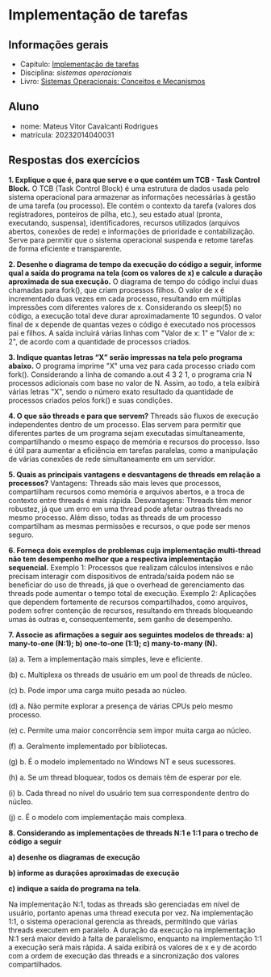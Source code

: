 # Implementação de tarefas

## Informações gerais

- Capítulo: [Implementação de tarefas](https://wiki.inf.ufpr.br/maziero/lib/exe/fetch.php?media=socm:socm-05.pdf)
- Disciplina: *sistemas operacionais*
- Livro: [Sistemas Operacionais: Conceitos e Mecanismos](https://wiki.inf.ufpr.br/maziero/doku.php?id=socm:start)

## Aluno

- nome: Mateus Vitor Cavalcanti Rodrigues
- matrícula: 20232014040031

## Respostas dos exercícios

**1. Explique o que é, para que serve e o que contém um TCB - Task Control Block.**
O TCB (Task Control Block) é uma estrutura de dados usada pelo sistema operacional para armazenar as informações necessárias à gestão de uma tarefa (ou processo). Ele contém o contexto da tarefa (valores dos registradores, ponteiros de pilha, etc.), seu estado atual (pronta, executando, suspensa), identificadores, recursos utilizados (arquivos abertos, conexões de rede) e informações de prioridade e contabilização. Serve para permitir que o sistema operacional suspenda e retome tarefas de forma eficiente e transparente.

**2. Desenhe o diagrama de tempo da execução do código a seguir, informe qual a saída do programa na tela (com os valores de x) e calcule a duração aproximada de sua execução.**
O diagrama de tempo do código inclui duas chamadas para fork(), que criam processos filhos. O valor de x é incrementado duas vezes em cada processo, resultando em múltiplas impressões com diferentes valores de x. Considerando os sleep(5) no código, a execução total deve durar aproximadamente 10 segundos. O valor final de x depende de quantas vezes o código é executado nos processos pai e filhos. A saída incluirá várias linhas com "Valor de x: 1" e "Valor de x: 2", de acordo com a quantidade de processos criados.

**3. Indique quantas letras “X” serão impressas na tela pelo programa abaixo.**
O programa imprime "X" uma vez para cada processo criado com fork(). Considerando a linha de comando a.out 4 3 2 1, o programa cria N processos adicionais com base no valor de N. Assim, ao todo, a tela exibirá várias letras "X", sendo o número exato resultado da quantidade de processos criados pelos fork() e suas condições.

**4. O que são threads e para que servem?**
Threads são fluxos de execução independentes dentro de um processo. Elas servem para permitir que diferentes partes de um programa sejam executadas simultaneamente, compartilhando o mesmo espaço de memória e recursos do processo. Isso é útil para aumentar a eficiência em tarefas paralelas, como a manipulação de várias conexões de rede simultaneamente em um servidor.

**5. Quais as principais vantagens e desvantagens de threads em relação a processos?**
Vantagens: Threads são mais leves que processos, compartilham recursos como memória e arquivos abertos, e a troca de contexto entre threads é mais rápida.
Desvantagens: Threads têm menor robustez, já que um erro em uma thread pode afetar outras threads no mesmo processo. Além disso, todas as threads de um processo compartilham as mesmas permissões e recursos, o que pode ser menos seguro.

**6. Forneça dois exemplos de problemas cuja implementação multi-thread não tem desempenho melhor que a respectiva implementação sequencial.**
Exemplo 1: Processos que realizam cálculos intensivos e não precisam interagir com dispositivos de entrada/saída podem não se beneficiar do uso de threads, já que o overhead de gerenciamento das threads pode aumentar o tempo total de execução.
Exemplo 2: Aplicações que dependem fortemente de recursos compartilhados, como arquivos, podem sofrer contenção de recursos, resultando em threads bloqueando umas às outras e, consequentemente, sem ganho de desempenho.

**7. Associe as afirmações a seguir aos seguintes modelos de threads: a) many-to-one (N:1); b) one-to-one (1:1); c) many-to-many (N).**

(a) a. Tem a implementação mais simples, leve e eficiente.

(b) c. Multiplexa os threads de usuário em um pool de threads de núcleo.

(c) b. Pode impor uma carga muito pesada ao núcleo.

(d) a. Não permite explorar a presença de várias CPUs pelo mesmo processo.

(e) c. Permite uma maior concorrência sem impor muita carga ao núcleo.

(f) a. Geralmente implementado por bibliotecas.

(g) b. É o modelo implementado no Windows NT e seus sucessores.

(h) a. Se um thread bloquear, todos os demais têm de esperar por ele.

(i) b. Cada thread no nível do usuário tem sua correspondente dentro do núcleo.

(j) c. É o modelo com implementação mais complexa.

**8. Considerando as implementações de threads N:1 e 1:1 para o trecho de código a seguir**

**a) desenhe os diagramas de execução**

**b) informe as durações aproximadas de execução**

**c) indique a saída do programa na tela.**

Na implementação N:1, todas as threads são gerenciadas em nível de usuário, portanto apenas uma thread executa por vez. Na implementação 1:1, o sistema operacional gerencia as threads, permitindo que várias threads executem em paralelo. A duração da execução na implementação N:1 será maior devido à falta de paralelismo, enquanto na implementação 1:1 a execução será mais rápida. A saída exibirá os valores de x e y de acordo com a ordem de execução das threads e a sincronização dos valores compartilhados.